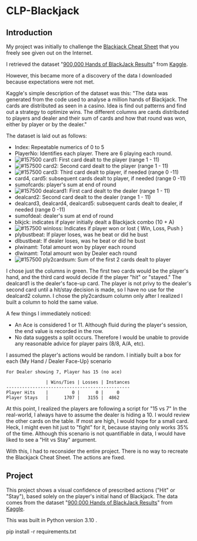 # CLP-Blackjack

## Introduction

My project was initially to challenge the [Blackjack Cheat Sheet](https://th.bing.com/th/id/R.939215ae5b7b73e78a613e8d7d8f8855?rik=9V0Yf%2b33050XtQ&pid=ImgRaw&r=0) that you freely see given out on the Internet.


I retrieved the dataset "[900,000 Hands of BlackJack Results](https://www.kaggle.com/mojocolors/900000-hands-of-blackjack-results)" from [Kaggle](https://www.kaggle.com).

However, this became more of a discovery of the data I downloaded because expectations were not met.

Kaggle's simple description of the dataset was this:
"The data was generated from the code used to analyse a million hands of Blackjack. The cards are distributed as seen in a casino. Idea is find out patterns and find out a strategy to optimize wins. The different columns are cards distributed to players and dealer and their sum of cards and how that round was won, either by player or by the dealer."

The dataset is laid out as follows:
- Index: Repeatable numerics of 0 to 5
- PlayerNo: Identifies each player. There are 6 playing each round.
- ![#157500](https://via.placeholder.com/10.png/0f0/fff) card1: First card dealt to the player (range 1 - 11)
- ![#157500](https://via.placeholder.com/10.png/0f0/fff) card2: Second card dealt to the player (range 1 - 11)
- ![#157500](https://via.placeholder.com/10.png/0f0/fff) card3: Third card dealt to player, if needed (range 0 -11)
- card4, card5: subsequent cards dealt to player, if needed (range 0 -11)
- sumofcards: player's sum at end of round
- ![#157500](https://via.placeholder.com/10.png/0f0/fff) dealcard1: First card dealt to the dealer (range 1 - 11)
- dealcard2: Second card dealt to the dealer (range 1 - 11)
- dealcard3, dealcard4, dealcard5: subsequent cards dealt to dealer, if needed (range 0 -11)
- sumofdeal: dealer's sum at end of round
- blkjck: indicates if player initially dealt a Blackjack combo (10 + A)
- ![#157500](https://via.placeholder.com/10.png/0f0/fff) winloss: Indicates if player won or lost { Win, Loss, Push }
- plybustbeat: If player loses, was he beat or did he bust
- dlbustbeat: If dealer loses, was he beat or did he bust
- plwinamt: Total amount won by player each round
- dlwinamt: Total amount won by Dealer each round
- ![#157500](https://via.placeholder.com/10.png/0f0/fff) ply2cardsum: Sum of the first 2 cards dealt to player

I chose just the columns in green.
The first two cards would be the player's hand, and the third card would decide if the player "hit" or "stayed."
The dealcard1 is the dealer's face-up card. The player is not privy to the dealer's second card until a hit/stay decision is made, so I have no use for the dealcard2 column.
I chose the ply2cardsum column only after I realized I built a column to hold the same value.

A few things I immediately noticed:
- An Ace is considered 1 or 11. Although fluid during the player's session, the end value is recorded in the row.
- No data suggests a split occurs. Therefore I would be unable to provide any reasonable advice for player pairs (8/8, A/A, etc).

I assumed the player's actions would be random. I initially built a box for each {My Hand / Dealer Face-Up} scenario
```
For Dealer showing 7, Player has 15 (no ace)

               | Wins/Ties | Losses | Instances
-----------------------------------------------
Player Hits    |         0 |      0 |     0
Player Stays   |      1707 |   3155 |  4862        
```
At this point, I realized the players are following a script for "15 vs 7"
In the real-world, I always have to assume the dealer is hiding a 10.
I would review the other cards on the table. If most are high, I would hope for a small card.
Heck, I might even hit just to "fight" for it, because staying only works 35% of the time.
Although this scenario is not quantifiable in data, I would have liked to see a "Hit vs Stay" argument.

With this, I had to reconsider the entire project. 
There is no way to recreate the Blackjack Cheat Sheet. The actions are fixed.

## Project
This project shows a visual confidence of prescribed actions ("Hit" or "Stay"), based solely on the player's initial hand of Blackjack.
The data comes from the dataset "[900,000 Hands of BlackJack Results](https://www.kaggle.com/mojocolors/900000-hands-of-blackjack-results)" from [Kaggle](https://www.kaggle.com).

This was built in Python version 3.10 .

pip install -r requirements.txt